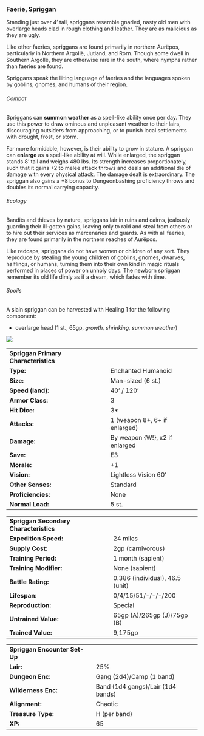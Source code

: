 ### Faerie, Spriggan

Standing just over 4’ tall, spriggans resemble gnarled, nasty old men with overlarge heads clad in rough clothing and leather. They are as malicious as they are ugly.

Like other faeries, spriggans are found primarily in northern Aurëpos, particularly in Northern Argollë, Jutland, and Rorn. Though some dwell in Southern Argollë, they are otherwise rare in the south, where nymphs rather than faeries are found.

Spriggans speak the lilting language of faeries and the languages spoken by goblins, gnomes, and humans of their region.

###### Combat

Spriggans can **summon weather** as a spell-like ability once per day. They use this power to draw ominous and unpleasant weather to their lairs, discouraging outsiders from approaching, or to punish local settlements with drought, frost, or storm.

Far more formidable, however, is their ability to grow in stature. A spriggan can **enlarge** as a spell-like ability at will. While enlarged, the spriggan stands 8’ tall and weighs 480 lbs. Its strength increases proportionately, such that it gains +2 to melee attack throws and deals an additional die of damage with every physical attack. The damage dealt is extraordinary. The spriggan also gains a +8 bonus to Dungeonbashing proficiency throws and doubles its normal carrying capacity.

###### Ecology

Bandits and thieves by nature, spriggans lair in ruins and cairns, jealously guarding their ill-gotten gains, leaving only to raid and steal from others or to hire out their services as mercenaries and guards. As with all faeries, they are found primarily in the northern reaches of Aurëpos.

Like redcaps, spriggans do not have women or children of any sort. They reproduce by stealing the young children of goblins, gnomes, dwarves, halflings, or humans, turning them into their own kind in magic rituals performed in places of power on unholy days. The newborn spriggan remember its old life dimly as if a dream, which fades with time.

###### Spoils

A slain spriggan can be harvested with Healing 1 for the following component:

* overlarge head (1 st., 65gp, *growth, shrinking, summon weather*)

![](data:image/png;base64...)

|  |  |
| --- | --- |
| **Spriggan Primary Characteristics** | |
| **Type:** | Enchanted Humanoid |
| **Size:** | Man-sized (6 st.) |
| **Speed (land):** | 40’ / 120’ |
| **Armor Class:** | 3 |
| **Hit Dice:** | 3\* |
| **Attacks:** | 1 (weapon 8+, 6+ if enlarged) |
| **Damage:** | By weapon {W!}, x2 if enlarged |
| **Save:** | E3 |
| **Morale:** | +1 |
| **Vision:** | Lightless Vision 60’ |
| **Other Senses:** | Standard |
| **Proficiencies:** | None |
| **Normal Load:** | 5 st. |

|  |  |
| --- | --- |
| **Spriggan Secondary Characteristics** | |
| **Expedition Speed:** | 24 miles |
| **Supply Cost:** | 2gp (carnivorous) |
| **Training Period:** | 1 month (sapient) |
| **Training Modifier:** | None (sapient) |
| **Battle Rating:** | 0.386 (individual), 46.5 (unit) |
| **Lifespan:** | 0/4/15/51/-/-/-/200 |
| **Reproduction:** | Special |
| **Untrained Value:** | 65gp (A)/265gp (J)/75gp (B) |
| **Trained Value:** | 9,175gp |

|  |  |
| --- | --- |
| **Spriggan Encounter Set-Up** | |
| **Lair:** | 25% |
| **Dungeon Enc:** | Gang (2d4)/Camp (1 band) |
| **Wilderness Enc:** | Band (1d4 gangs)/Lair (1d4 bands) |
| **Alignment:** | Chaotic |
| **Treasure Type:** | H (per band) |
| **XP:** | 65 |

